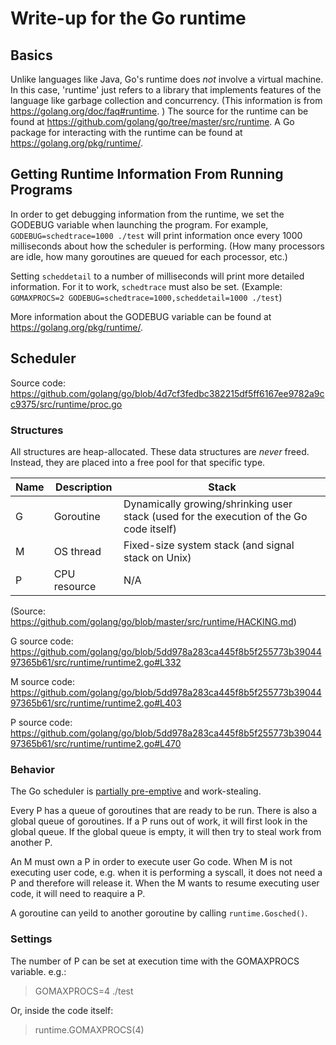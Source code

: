 # Write-up for the Go runtime

## Basics

Unlike languages like Java, Go's runtime does *not* involve a virtual machine.
In this case, 'runtime' just refers to a library that implements features of the language like garbage collection and concurrency.
(This information is from https://golang.org/doc/faq#runtime. )
The source for the runtime can be found at https://github.com/golang/go/tree/master/src/runtime.
A Go package for interacting with the runtime can be found at https://golang.org/pkg/runtime/.


## Getting Runtime Information From Running Programs

In order to get debugging information from the runtime, we set the GODEBUG variable when launching the program.
For example, `GODEBUG=schedtrace=1000 ./test` will print information once every 1000 milliseconds about how the scheduler is performing.
(How many processors are idle, how many goroutines are queued for each processor, etc.)


Setting `scheddetail` to a number of milliseconds will print more detailed information.
For it to work, `schedtrace` must also be set.
(Example: `GOMAXPROCS=2 GODEBUG=schedtrace=1000,scheddetail=1000 ./test`)

More information about the GODEBUG variable can be found at https://golang.org/pkg/runtime/.

## Scheduler

Source code: https://github.com/golang/go/blob/4d7cf3fedbc382215df5ff6167ee9782a9cc9375/src/runtime/proc.go

### Structures

All structures are heap-allocated.
These data structures are *never* freed.
Instead, they are placed into a free pool for that specific type.

| Name | Description  | Stack |
|------|--------------|-------|
| G    | Goroutine    |  Dynamically growing/shrinking user stack (used for the execution of the Go code itself)     |
| M    | OS thread   |  Fixed-size system stack (and signal stack on Unix) |
| P | CPU resource | N/A |

(Source: https://github.com/golang/go/blob/master/src/runtime/HACKING.md)

G source code: https://github.com/golang/go/blob/5dd978a283ca445f8b5f255773b3904497365b61/src/runtime/runtime2.go#L332

M source code: https://github.com/golang/go/blob/5dd978a283ca445f8b5f255773b3904497365b61/src/runtime/runtime2.go#L403

P source code: https://github.com/golang/go/blob/5dd978a283ca445f8b5f255773b3904497365b61/src/runtime/runtime2.go#L470

### Behavior

The Go scheduler is [partially pre-emptive](https://github.com/golang/go/issues/11462) and work-stealing.

Every P has a queue of goroutines that are ready to be run.
There is also a global queue of goroutines.
If a P runs out of work, it will first look in the global queue.
If the global queue is empty, it will then try to steal work from another P.

An M must own a P in order to execute user Go code.
When M is not executing user code, e.g. when it is performing a syscall, it does not need a P and therefore will release it.
When the M wants to resume executing user code, it will need to reaquire a P.

A goroutine can yeild to another goroutine by calling `runtime.Gosched()`.

### Settings

The number of P can be set at execution time with the GOMAXPROCS variable. e.g.:

>GOMAXPROCS=4 ./test

Or, inside the code itself:

> runtime.GOMAXPROCS(4)